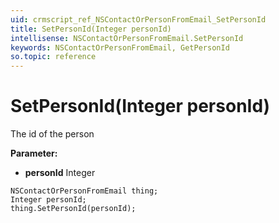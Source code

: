 ```yaml
---
uid: crmscript_ref_NSContactOrPersonFromEmail_SetPersonId
title: SetPersonId(Integer personId)
intellisense: NSContactOrPersonFromEmail.SetPersonId
keywords: NSContactOrPersonFromEmail, GetPersonId
so.topic: reference
---
```


# SetPersonId(Integer personId)

The id of the person

**Parameter:** 
 - **personId** Integer

```crmscript
NSContactOrPersonFromEmail thing;
Integer personId;
thing.SetPersonId(personId);
```

